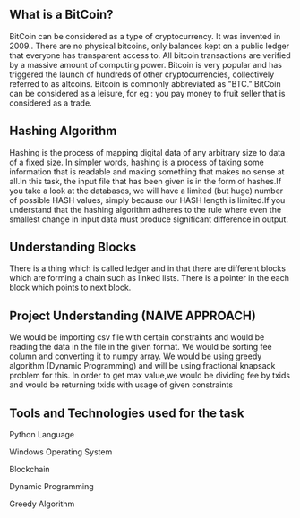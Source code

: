 ## What is a BitCoin?
BitCoin can be considered as a type of cryptocurrency. It was invented in 2009.. There are no physical bitcoins, only balances kept on a public ledger that everyone has transparent access to. All bitcoin transactions are verified by a massive amount of computing power. Bitcoin is very popular and has triggered the launch of hundreds of other cryptocurrencies, collectively referred to as altcoins.  Bitcoin is commonly abbreviated as "BTC." BitCoin can be considered as a leisure, for eg : you pay money to fruit seller that is considered as a trade.



## Hashing Algorithm 
Hashing is the process of mapping digital data of any arbitrary size to data of a fixed size. In simpler words, hashing is a process of taking some information that is readable and making something that makes no sense at all.In this task, the input file that has been given is in the form of hashes.If you take a look at the databases, we will have a limited (but huge) number of possible HASH values, simply because our HASH length is limited.If you understand that the hashing algorithm adheres to the rule where even the smallest change in input data must produce significant difference in output.


## Understanding Blocks
There is a thing which is called ledger and in that there are different blocks which are forming a chain such as linked lists. There is a pointer in the each block which points to next block. 

## Project Understanding (NAIVE APPROACH)
We would be importing csv file with certain constraints and would be reading the data in the file in the given format. We would be sorting fee column and converting it to numpy array. We would be using greedy algorithm (Dynamic Programming) and will be using fractional knapsack problem for this. In order to get max value,we would be dividing fee by txids and would be returning txids with usage of given constraints

## Tools and Technologies used for the task
Python Language

Windows Operating System 

Blockchain 

Dynamic Programming

Greedy Algorithm
